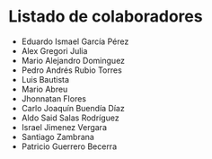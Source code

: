 # Listado de colaboradores

- Eduardo Ismael García Pérez
- Alex Gregori Julia
- Mario Alejandro Dominguez
- Pedro Andrés Rubio Torres
- Luis Bautista
- Mario Abreu
- Jhonnatan Flores
- Carlo Joaquín Buendía Díaz
- Aldo Said Salas Rodríguez
- Israel Jimenez Vergara
- Santiago Zambrana
- Patricio Guerrero Becerra
